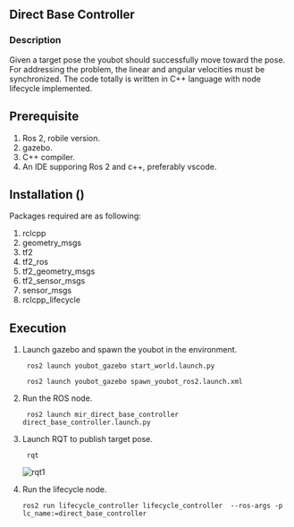 ## Direct Base Controller

### Description
Given a target pose the youbot should successfully move toward the pose. For addressing the problem, the linear and angular velocities must be synchronized. The code totally is written in C++ language with node lifecycle implemented.

## Prerequisite
1. Ros 2, robile version.
2. gazebo.
3. C++ compiler.
4. An IDE supporing Ros 2 and c++, preferably vscode.

## Installation ()
Packages required are as following:
1. rclcpp
2. geometry_msgs
3. tf2
4. tf2_ros
5. tf2_geometry_msgs
6. tf2_sensor_msgs
7. sensor_msgs
8. rclcpp_lifecycle

## Execution
1. Launch gazebo and spawn the youbot in the environment.
   
   ```
    ros2 launch youbot_gazebo start_world.launch.py
   ```
   ```
    ros2 launch youbot_gazebo spawn_youbot_ros2.launch.xml
   ```
2. Run the ROS node.
   ```
    ros2 launch mir_direct_base_controller direct_base_controller.launch.py
   ```
   
3. Launch RQT to publish target pose.
   ```
    rqt
   ```
   ![rqt1](https://github.com/HBRS-SDP/ws23-direct-base-controller/assets/71880369/8e88f344-f157-4502-86e0-8214145c41b1)

4. Run the lifecycle node.

   ```
   ros2 run lifecycle_controller lifecycle_controller  --ros-args -p lc_name:=direct_base_controller
   ```